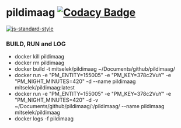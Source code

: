 # pildimaag [![Codacy Badge](https://api.codacy.com/project/badge/grade/9a178aa013184f8c9493f439d170ab3f)](https://www.codacy.com/app/mihkel-putrinsh/pildimaag)

[![js-standard-style](https://cdn.rawgit.com/feross/standard/master/badge.svg)](https://github.com/feross/standard)

### BUILD, RUN and LOG
- docker kill pildimaag
- docker rm pildimaag
- docker build -t mitselek/pildimaag ~/Documents/github/pildimaag/
- docker run -e "PM_ENTITY=155005" -e "PM_KEY=378c2VuY" -e "PM_NIGHT_MINUTES=420" -d --name pildimaag mitselek/pildimaag:latest
- docker run -e "PM_ENTITY=155005" -e "PM_KEY=378c2VuY" -e "PM_NIGHT_MINUTES=420" -d -v ~/Documents/github/pildimaag/:/pildimaag/ --name pildimaag mitselek/pildimaag
- docker logs -f pildimaag
